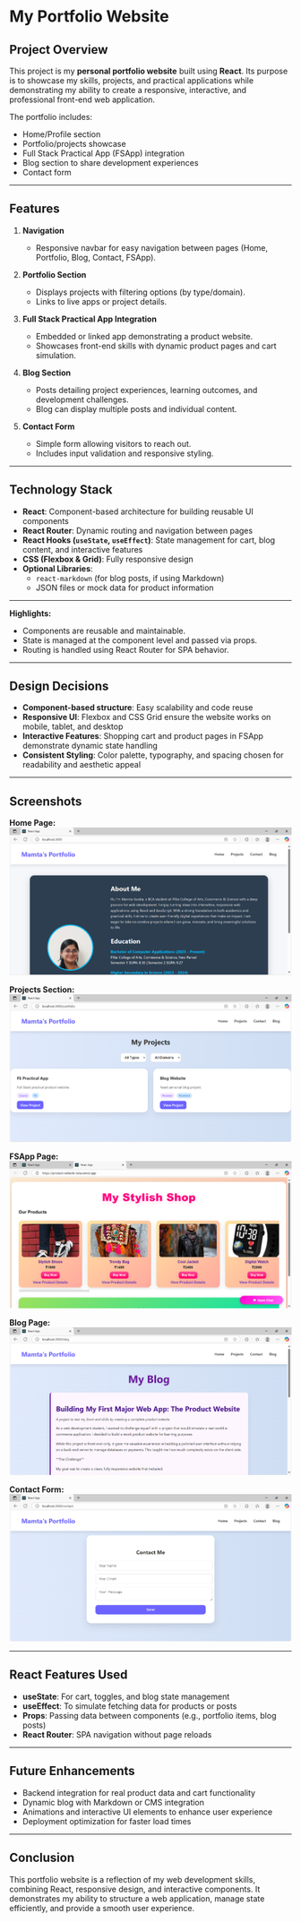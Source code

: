 # My Portfolio Website

## Project Overview
This project is my **personal portfolio website** built using **React**. Its purpose is to showcase my skills, projects, and practical applications while demonstrating my ability to create a responsive, interactive, and professional front-end web application.

The portfolio includes:
- Home/Profile section  
- Portfolio/projects showcase  
- Full Stack Practical App (FSApp) integration  
- Blog section to share development experiences  
- Contact form  

---

## Features
1. **Navigation**  
   - Responsive navbar for easy navigation between pages (Home, Portfolio, Blog, Contact, FSApp).  

2. **Portfolio Section**  
   - Displays projects with filtering options (by type/domain).  
   - Links to live apps or project details.  

3. **Full Stack Practical App Integration**  
   - Embedded or linked app demonstrating a product website.  
   - Showcases front-end skills with dynamic product pages and cart simulation.  

4. **Blog Section**  
   - Posts detailing project experiences, learning outcomes, and development challenges.  
   - Blog can display multiple posts and individual content.  

5. **Contact Form**  
   - Simple form allowing visitors to reach out.  
   - Includes input validation and responsive styling.  

---

## Technology Stack
- **React**: Component-based architecture for building reusable UI components  
- **React Router**: Dynamic routing and navigation between pages  
- **React Hooks (`useState`, `useEffect`)**: State management for cart, blog content, and interactive features  
- **CSS (Flexbox & Grid)**: Fully responsive design  
- **Optional Libraries**:  
  - `react-markdown` (for blog posts, if using Markdown)  
  - JSON files or mock data for product information  

---


**Highlights:**  
- Components are reusable and maintainable.  
- State is managed at the component level and passed via props.  
- Routing is handled using React Router for SPA behavior.  

---

## Design Decisions
- **Component-based structure**: Easy scalability and code reuse  
- **Responsive UI**: Flexbox and CSS Grid ensure the website works on mobile, tablet, and desktop  
- **Interactive Features**: Shopping cart and product pages in FSApp demonstrate dynamic state handling  
- **Consistent Styling**: Color palette, typography, and spacing chosen for readability and aesthetic appeal  

---

## Screenshots

**Home Page:**  
![Home](screenshots/Home.png)  

**Projects Section:**  
![Projects](screenshots/projects.png)  

**FSApp Page:**  
![FSApp](screenshots/fsapp.png)  

**Blog Page:**  
![Blog](screenshots/blog.png)  

**Contact Form:**  
![Contact](screenshots/contact.png)  

---

## React Features Used
- **useState**: For cart, toggles, and blog state management  
- **useEffect**: To simulate fetching data for products or posts  
- **Props**: Passing data between components (e.g., portfolio items, blog posts)  
- **React Router**: SPA navigation without page reloads  

---

## Future Enhancements
- Backend integration for real product data and cart functionality  
- Dynamic blog with Markdown or CMS integration  
- Animations and interactive UI elements to enhance user experience  
- Deployment optimization for faster load times  

---

## Conclusion
This portfolio website is a reflection of my web development skills, combining React, responsive design, and interactive components. It demonstrates my ability to structure a web application, manage state efficiently, and provide a smooth user experience.
